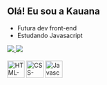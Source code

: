## Olá! Eu sou a Kauana

- Futura dev front-end
- Estudando Javasacript

<div>
  <a href="https://github.com/kauana-santos">
  <img heigth="50%" src="https://github-readme-stats.vercel.app/api?username=kauana-santos&show_icons=true&theme=dark"/>
  <img heigth="50%" src="https://github-readme-stats.vercel.app/api/top-langs/?username=kauana-santos&layout=compact&theme=dark"/>
</div>

<div style="display: inline-block"><br>
  <img align="center" alt="HTML-logo" heigth="30" width="40" src="https://cdn.jsdelivr.net/gh/devicons/devicon@latest/icons/html5/html5-plain.svg" />
  <img align="center" alt="CSS-logo" heigth="30" width="40" src="https://cdn.jsdelivr.net/gh/devicons/devicon@latest/icons/css3/css3-plain.svg" />
  <img align="center" alt="Javascript-logo" heigth="30" width="40" src="https://cdn.jsdelivr.net/gh/devicons/devicon@latest/icons/javascript/javascript-plain.svg" />

</div>
